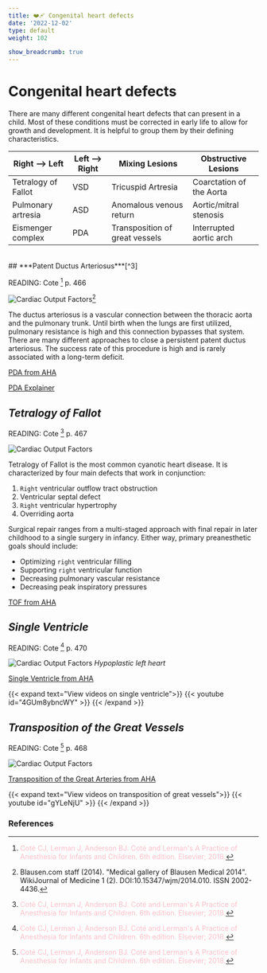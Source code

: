 ```yaml
---
title: ❤️‍🩹 Congenital heart defects
date: '2022-12-02'
type: default
weight: 102

show_breadcrumb: true
---
```



# Congenital heart defects




There are many different congenital heart defects that can present in a child.  Most of these conditions must be corrected in early life to allow for growth and development.  It is helpful to group them by their defining characteristics.



|Right --> Left       | Left --> Right |  Mixing Lesions                |  Obstructive Lesions     |
| ------------------- | ---------------| ------------------------------ | ------------------------ |
| Tetralogy of Fallot | VSD            | Tricuspid Artresia             | Coarctation of the Aorta |
| Pulmonary artresia  | ASD            | Anomalous venous return        | Aortic/mitral stenosis   | 
| Eismenger complex   | PDA            | Transposition of great vessels | Interrupted aortic  arch |



<br>
## ***Patent Ductus Arteriosus***[^3]

READING: Cote [^3] p. 466

![Cardiac Output Factors](../../pda.png "Patent Ductus Arteriosus")[^14]


The ductus arteriosus is a vascular connection between the thoracic aorta and the pulmonary trunk.  Until birth when the lungs are first utilized, pulmonary resistance is high and this connection bypasses that system.  There are many different approaches to close a persistent patent ductus arteriosus.  The success rate of this procedure is high and is rarely associated with a long-term deficit.

[PDA from AHA](https://www.heart.org/en/health-topics/congenital-heart-defects/about-congenital-heart-defects/patent-ductus-arteriosus-pda)

[PDA Explainer](https://www.youtube.com/watch?v=U2fGKvbir24)

## ***Tetralogy of Fallot***

READING: Cote [^3] p. 467

![Cardiac Output Factors](../../tof.svg "Tetralogy of Fallot")


Tetralogy of Fallot is the most common cyanotic heart disease.  It is characterized by four main defects that work in conjunction: 
1. `Right` ventricular outflow tract obstruction
2. Ventricular septal defect
3. `Right` ventricular hypertrophy
4. Overriding aorta

Surgical repair ranges from a multi-staged approach with final repair in later childhood to a single surgery in infancy.  Either way, primary preanesthetic goals should include:
- Optimizing `right` ventricular filling
- Supporting `right` ventricular function
- Decreasing pulmonary vascular resistance
- Decreasing peak inspiratory pressures



[TOF from AHA](https://www.heart.org/en/health-topics/congenital-heart-defects/about-congenital-heart-defects/tetralogy-of-fallot)



## ***Single Ventricle***

READING: Cote [^3] p. 470

![Cardiac Output Factors](../../hypoplastic.svg "Hypoplastic left heart")
*Hypoplastic left heart*


[Single Ventricle from AHA](https://www.heart.org/en/health-topics/congenital-heart-defects/about-congenital-heart-defects/single-ventricle-defects)

{{< expand text="View videos on single ventricle">}}
{{< youtube id="4GUm8ybncWY" >}}
{{< /expand >}}

## ***Transposition of the Great Vessels***

READING: Cote [^3] p. 468

![Cardiac Output Factors](../../transposition.jpg "Transposition of the great vessels.")




[Transposition of the Great Arteries from AHA](https://www.heart.org/en/health-topics/congenital-heart-defects/about-congenital-heart-defects/d-transposition-of-the-great-arteries)

{{< expand text="View videos on transposition of great vessels">}}
{{< youtube id="gYLeNjU" >}}
{{< /expand >}}






### References

[^1]: <span style="color:blue">Barash PG, Cullen BF, Stoelting RK, Cahalan MK, Stock MC, Ortega R, Sharar SR, Holt NF, eds. Clinical Anesthesia. 8th edition. Wolters Kluwer; 2017.</span>
[^2]: <span style="color:purple">Chestnut DH, Wong CA, Tsen LC, Ngan Kee WD, Beilin Y, Mhyre JM, Bateman BT, eds. 6th edition. Elsevier; 2020.</span>
[^3]: <span style="color:pink">Coté CJ, Lerman J, Anderson BJ. Coté and Lerman's A Practice of Anesthesia for Infants and Children. 6th edition. Elsevier; 2018.</span>
[^4]: <span style="color:brown">Ehrenwerth J, Eisenkraft J, Berry J, eds. Anesthesia Equipment: Principles and Applications. 3rd edition. Elsevier; 2020.</span>
[^5]: <span style="color:green">Farag E, Mounir-Soliman L, Brown DL. Brown's Atlas of Regional Anesthesia. 6th edition. Elsevier; 2020.</span>
[^6]: <span style="color:red">Flood P, Rathmell JP, Urman RD, eds. Stoelting's Pharmacology & Physiology in Anesthetic Practice. 6th edition. Wolters Kluwer; 2021.</span>
[^7]: <span style="color:yellow">Foster SD, Callahan MF, eds. A Professional Study and Resource Guide for the CRNA. 2nd edition. American Association of Nurse Anesthetists; 2011.</span>
[^8]: <span style="color:orange">Gropper MA, Cohen NH, Eriksson LI, Fleisher LA, Leslie K, Wiener-Kronish JP, eds. Miller's Anesthesia (Vols. 1-2). 9th edition. Elsevier; 2019.</span>
[^9]: <span style="color:indigo">Rosenblatt WH, Popescu WM. Master Techniques in Upper and Lower Airway Management. Wolters Kluwer (LWW); 2015.</span>
[^10]: <span style="color:teal">Hall JE, Hall ME. Guyton and Hall Textbook of Medical Physiology. 14th edition. Elsevier; 2020.</span>
[^11]: <span style="color:maroon">Hines RL, Jones SB, eds. Stoelting's Anesthesia and Co-existing Disease. 8th edition. Elsevier; 2021.</span>
[^12]: <span style="color:aquamarine">Jaffe RA, Schmiesing CA, Golianu B. Anesthesiologist's Manual of Surgical Procedures. 6th ed. Wolters Kluwer; 2020.</span>
[^13]: <span style="color:darkgreen">Nagelhout JJ, Elisha S, Heiner JS, eds. Nurse Anesthesia. 7th edition. Elsevier; 2020.</span>
[^14]: Blausen.com staff (2014). "Medical gallery of Blausen Medical 2014". WikiJournal of Medicine 1 (2). DOI:10.15347/wjm/2014.010. ISSN 2002-4436.

